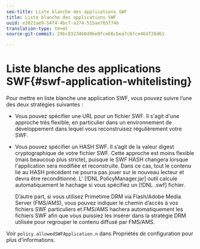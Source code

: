 ```yaml
---
seo-title: Liste blanche des applications SWF
title: Liste blanche des applications SWF
uuid: e3021ae9-54f4-4bcf-a274-515ae765f74b
translation-type: tm+mt
source-git-commit: 29bc8323460d9be0fce66cbea7c6fce46df20d61

---
```



# Liste blanche des applications SWF{#swf-application-whitelisting}

Pour mettre en liste blanche une application SWF, vous pouvez suivre l’une des deux stratégies suivantes :

* Vous pouvez spécifier une URL pour un fichier SWF. Il s&#39;agit d&#39;une approche très flexible, en particulier dans un environnement de développement dans lequel vous reconstruisez régulièrement votre SWF.
* Vous pouvez spécifier un HASH SWF. Il s’agit de la valeur digest cryptographique de votre fichier SWF. Cette approche est moins flexible (mais beaucoup plus stricte), puisque le SWF HASH changera lorsque l&#39;application sera modifiée et reconstruite. Dans ce cas, tout le contenu lié au HASH précédent ne pourra pas jouer sur le nouveau lecteur et devra être reconditionné. L&#39; [!DNL PolicyManager.jar] outil calcule automatiquement le hachage si vous spécifiez un [!DNL .swf] fichier.

   D’autre part, si vous utilisez Primetime DRM via Flash/Adobe Media Server (FMS/AMS), vous pouvez indiquer le chemin d’accès à vos fichiers SWF particuliers et FMS/AMS hachera automatiquement les fichiers SWF afin que vous puissiez les insérer dans la stratégie DRM utilisée pour regrouper le contenu diffusé par FMS/AMS.

Voir `policy.allowedSWFApplication.n` dans Propriétés *de* configuration pour plus d’informations.
